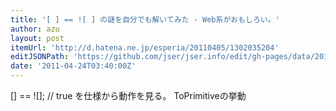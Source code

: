 ```yaml
---
title: '[ ] == ![ ] の謎を自分でも解いてみた - Web系がおもしろい。'
author: azu
layout: post
itemUrl: 'http://d.hatena.ne.jp/esperia/20110405/1302035204'
editJSONPath: 'https://github.com/jser/jser.info/edit/gh-pages/data/2011/04/index.json'
date: '2011-04-24T03:40:00Z'
---
```

[] == ![]; // true を仕様から動作を見る。 ToPrimitiveの挙動
